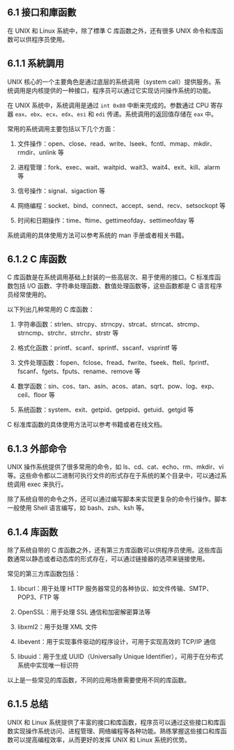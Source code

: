 ## 6.1 接口和庫函數

在 UNIX 和 Linux 系統中，除了標準 C 库函数之外，还有很多 UNIX 命令和库函数可以供程序员使用。

## 6.1.1 系統調用

UNIX 核心的一个主要角色是通过底层的系统调用（system call）提供服务。系统调用是内核提供的一种接口，程序员可以通过它实现访问操作系统的功能。

在 UNIX 系统中，系统调用是通过 `int 0x80` 中断来完成的。参数通过 CPU 寄存器 `eax`、`ebx`、`ecx`、`edx`、`esi` 和 `edi` 传递。系统调用的返回值存储在 `eax` 中。

常用的系统调用主要包括以下几个方面：

1. 文件操作：open、close、read、write、lseek、fcntl、mmap、mkdir、rmdir、unlink 等

2. 进程管理：fork、exec、wait、waitpid、wait3、wait4、exit、kill、alarm 等

3. 信号操作：signal、sigaction 等

4. 网络编程：socket、bind、connect、accept、send、recv、setsockopt 等

5. 时间和日期操作：time、ftime、gettimeofday、settimeofday 等

系统调用的具体使用方法可以参考系统的 man 手册或者相关书籍。

## 6.1.2 C 库函数

C 库函数是在系统调用基础上封装的一些高层次、易于使用的接口。C 标准库函数包括 I/O 函数、字符串处理函数、数值处理函数等，这些函数都是 C 语言程序员经常使用的。

以下列出几种常用的 C 库函数：

1. 字符串函数：strlen、strcpy、strncpy、strcat、strncat、strcmp、strncmp、strchr、strrchr、strstr 等

2. 格式化函数：printf、scanf、sprintf、sscanf、vsprintf 等

3. 文件处理函数：fopen、fclose、fread、fwrite、fseek、ftell、fprintf、fscanf、fgets、fputs、rename、remove 等

4. 数学函数：sin、cos、tan、asin、acos、atan、sqrt、pow、log、exp、ceil、floor 等

5. 系统函数：system、exit、getpid、getppid、getuid、getgid 等

C 标准库函数的具体使用方法可以参考书籍或者在线文档。

## 6.1.3 外部命令

UNIX 操作系统提供了很多常用的命令，如 ls、cd、cat、echo、rm、mkdir、vi 等。这些命令都以二进制可执行文件的形式存在于系统的某个目录中，可以通过系统调用 exec 来执行。

除了系统自带的命令之外，还可以通过编写脚本来实现更复杂的命令行操作。脚本一般使用 Shell 语言编写，如 bash、zsh、ksh 等。

## 6.1.4 库函数

除了系统自带的 C 库函数之外，还有第三方库函数可以供程序员使用。这些库函数通常以静态或者动态库的形式存在，可以通过链接器的选项来链接使用。

常见的第三方库函数包括：

1. libcurl：用于处理 HTTP 服务器常见的各种协议、如文件传输、SMTP、POP3、FTP 等

2. OpenSSL：用于处理 SSL 通信和加密解密算法等

3. libxml2：用于处理 XML 文件

4. libevent：用于实现事件驱动的程序设计，可用于实现高效的 TCP/IP 通信

5. libuuid：用于生成 UUID（Universally Unique Identifier），可用于在分布式系统中实现唯一标识符

以上是一些常见的库函数，不同的应用场景需要使用不同的库函数。

## 6.1.5 总结

UNIX 和 Linux 系统提供了丰富的接口和库函数，程序员可以通过这些接口和库函数实现操作系统访问、进程管理、网络编程等各种功能。熟练掌握这些接口和库函数可以提高编程效率，从而更好的发挥 UNIX 和 Linux 系统的优势。